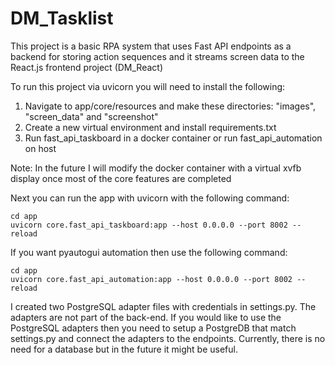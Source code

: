 # DM_Tasklist
This project is a basic RPA system that uses Fast API endpoints as a backend for storing action 
sequences and it streams screen data to the React.js frontend project (DM_React)

To run this project via uvicorn you will need to install the following:
1. Navigate to app/core/resources and make these directories: "images", "screen_data" and "screenshot"
2. Create a new virtual environment and install requirements.txt
3. Run fast_api_taskboard in a docker container or run fast_api_automation on host

Note: In the future I will modify the docker container with a virtual xvfb display once most
of the core features are completed

Next you can run the app with uvicorn with the following command:
```angular2html
cd app
uvicorn core.fast_api_taskboard:app --host 0.0.0.0 --port 8002 --reload
```

If you want pyautogui automation then use the following command:
```angular2html
cd app
uvicorn core.fast_api_automation:app --host 0.0.0.0 --port 8002 --reload
```

I created two PostgreSQL adapter files with credentials in settings.py. The adapters are not part of the back-end.
If you would like to use the PostgreSQL adapters then you need to setup a PostgreDB that match settings.py and connect
the adapters to the endpoints.
Currently, there is no need for a database but in the future it might be useful.
